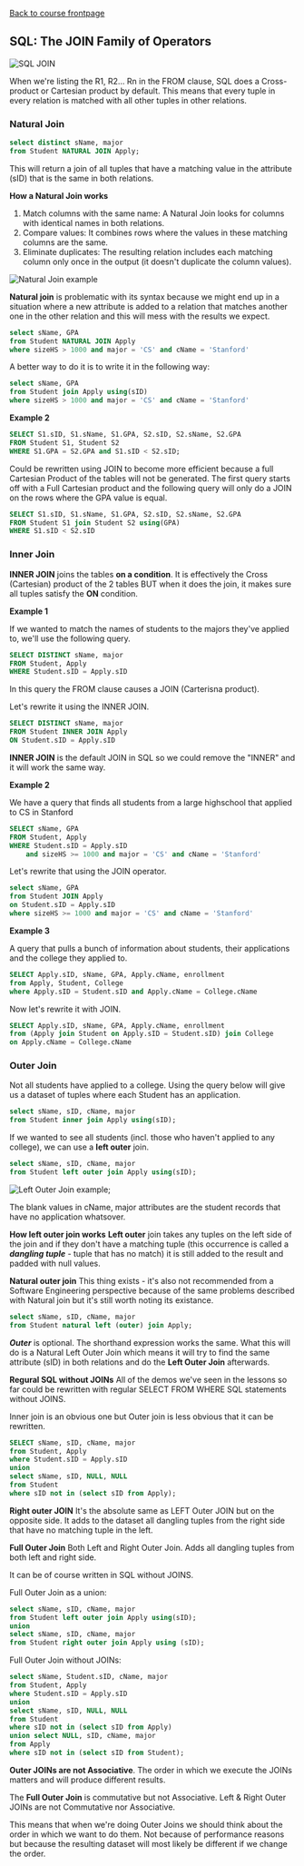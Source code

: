 [Back to course frontpage](structured-query-language.md)

## SQL: The JOIN Family of Operators

![SQL JOIN](sql-join-operators-1.png)

When we're listing the R1, R2... Rn in the FROM clause, SQL does a Cross-product or Cartesian product by default. This means that every tuple in every relation is matched with all other tuples in other relations.

### Natural Join

```SQL
select distinct sName, major
from Student NATURAL JOIN Apply;
```

This will return a join of all tuples that have a matching value in the attribute (sID) that is the same in both relations.

**How a Natural Join works**

1. Match columns with the same name: A Natural Join looks for columns with identical names in both relations.
2. Compare values: It combines rows where the values in these matching columns are the same.
3. Eliminate duplicates: The resulting relation includes each matching column only once in the output (it doesn't duplicate the column values).

![Natural Join example](natural-join-example.png)

**Natural join** is problematic with its syntax because we might end up in a situation where a new attribute is added to a relation that matches another one in the other relation and this will mess with the results we expect.

```SQL
select sName, GPA
from Student NATURAL JOIN Apply
where sizeHS > 1000 and major = 'CS' and cName = 'Stanford'
```

A better way to do it is to write it in the following way:

```SQL
select sName, GPA
from Student join Apply using(sID)
where sizeHS > 1000 and major = 'CS' and cName = 'Stanford'
```

**Example 2**

```SQL
SELECT S1.sID, S1.sName, S1.GPA, S2.sID, S2.sName, S2.GPA
FROM Student S1, Student S2
WHERE S1.GPA = S2.GPA and S1.sID < S2.sID;
```

Could be rewritten using JOIN to become more efficient because a full Cartesian Product of the tables will not be generated. The first query starts off with a Full Cartesian product and the following query will only do a JOIN on the rows where the GPA value is equal.

```SQL
SELECT S1.sID, S1.sName, S1.GPA, S2.sID, S2.sName, S2.GPA
FROM Student S1 join Student S2 using(GPA)
WHERE S1.sID < S2.sID
```

### Inner Join

**INNER JOIN** joins the tables **on a condition**. It is effectively the Cross (Cartesian) product of the 2 tables BUT when it does the join, it makes sure all tuples satisfy the **ON** condition.

**Example 1**

If we wanted to match the names of students to the majors they've applied to, we'll use the following query.

```SQL
SELECT DISTINCT sName, major
FROM Student, Apply
WHERE Student.sID = Apply.sID
```

In this query the FROM clause causes a JOIN (Carterisna product).

Let's rewrite it using the INNER JOIN.

```SQL
SELECT DISTINCT sName, major
FROM Student INNER JOIN Apply
ON Student.sID = Apply.sID
```

**INNER JOIN** is the default JOIN in SQL so we could remove the "INNER" and it will work the same way.

**Example 2**

We have a query that finds all students from a large highschool that applied to CS in Stanford

```SQL
SELECT sName, GPA
FROM Student, Apply
WHERE Student.sID = Apply.sID
    and sizeHS >= 1000 and major = 'CS' and cName = 'Stanford'
```

Let's rewrite that using the JOIN operator.

```SQL
select sName, GPA
from Student JOIN Apply
on Student.sID = Apply.sID
where sizeHS >= 1000 and major = 'CS' and cName = 'Stanford'
```

**Example 3**

A query that pulls a bunch of information about students, their applications and the college they applied to.

```SQL
SELECT Apply.sID, sName, GPA, Apply.cName, enrollment
from Apply, Student, College
where Apply.sID = Student.sID and Apply.cName = College.cName
```

Now let's rewrite it with JOIN.

```SQL
SELECT Apply.sID, sName, GPA, Apply.cName, enrollment
from (Apply join Student on Apply.sID = Student.sID) join College
on Apply.cName = College.cName
```

### Outer Join

Not all students have applied to a college. Using the query below will give us a dataset of tuples where each Student has an application.

```SQL
select sName, sID, cName, major
from Student inner join Apply using(sID);
```

If we wanted to see all students (incl. those who haven't applied to any college), we can use a **left outer** join.

```SQL
select sName, sID, cName, major
from Student left outer join Apply using(sID);
```

![Left Outer Join example](left-outer-join-example.png);

The blank values in cName, major attributes are the student records that have no application whatsover.

**How left outer join works**
**Left outer** join takes any tuples on the left side of the join and if they don't have a matching tuple (this occurrence is called a **_dangling tuple_** - tuple that has no match) it is still added to the result and padded with null values.

**Natural outer join**
This thing exists - it's also not recommended from a Software Engineering perspective because of the same problems described with Natural join but it's still worth noting its existance.

```SQL
select sName, sID, cName, major
from Student natural left (outer) join Apply;
```

**_Outer_** is optional. The shorthand expression works the same. What this will do is a Natural Left Outer Join which means it will try to find the same attribute (sID) in both relations and do the **Left Outer Join** afterwards.

**Regural SQL without JOINs**
All of the demos we've seen in the lessons so far could be rewritten with regular SELECT FROM WHERE SQL statements without JOINS.

Inner join is an obvious one but Outer join is less obvious that it can be rewritten.

```SQL
SELECT sName, sID, cName, major
from Student, Apply
where Student.sID = Apply.sID
union
select sName, sID, NULL, NULL
from Student
where sID not in (select sID from Apply);
```

**Right outer JOIN**
It's the absolute same as LEFT Outer JOIN but on the opposite side. It adds to the dataset all dangling tuples from the right side that have no matching tuple in the left.

**Full Outer Join**
Both Left and Right Outer Join. Adds all dangling tuples from both left and right side.

It can be of course written in SQL without JOINS.

Full Outer Join as a union:

```SQL
select sName, sID, cName, major
from Student left outer join Apply using(sID);
union
select sName, sID, cName, major
from Student right outer join Apply using (sID);
```

Full Outer Join without JOINs:

```SQL
select sName, Student.sID, cName, major
from Student, Apply
where Student.sID = Apply.sID
union
select sName, sID, NULL, NULL
from Student
where sID not in (select sID from Apply)
union select NULL, sID, cName, major
from Apply
where sID not in (select sID from Student);
```

**Outer JOINs are not Associative**. The order in which we execute the JOINs matters and will produce different results.

The **Full Outer Join** is commutative but not Associative. Left & Right Outer JOINs are not Commutative nor Associative.

This means that when we're doing Outer Joins we should think about the order in which we want to do them. Not because of performance reasons but because the resulting dataset will most likely be different if we change the order.
